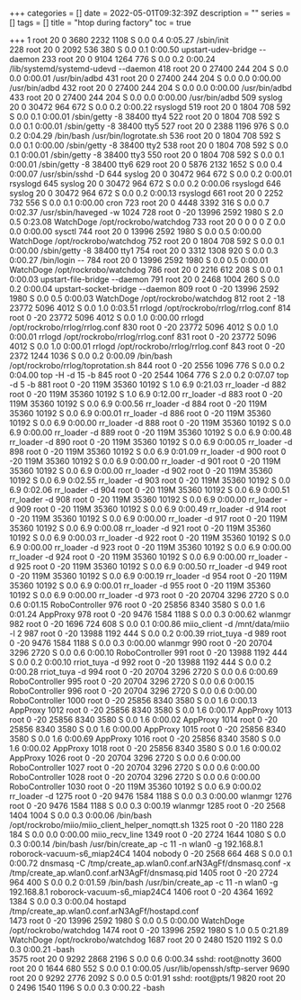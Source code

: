 +++
categories = []
date = 2022-05-01T09:32:39Z
description = ""
series = []
tags = []
title = "htop during factory"
toc = true

+++
        1 root       20   0  3680  2232  1108 S  0.0  0.4  0:05.27 /sbin/init                                                                                                                                                                  
      228 root       20   0  2092   536   380 S  0.0  0.1  0:00.50 upstart-udev-bridge --daemon
      233 root       20   0  9104  1264   776 S  0.0  0.2  0:00.24 /lib/systemd/systemd-udevd --daemon
      418 root       20   0 27400   244   204 S  0.0  0.0  0:00.01 /usr/bin/adbd
      431 root       20   0 27400   244   204 S  0.0  0.0  0:00.00 /usr/bin/adbd
      432 root       20   0 27400   244   204 S  0.0  0.0  0:00.00 /usr/bin/adbd
      433 root       20   0 27400   244   204 S  0.0  0.0  0:00.00 /usr/bin/adbd
      509 syslog     20   0 30472   964   672 S  0.0  0.2  0:00.22 rsyslogd
      519 root       20   0  1804   708   592 S  0.0  0.1  0:00.01 /sbin/getty -8 38400 tty4
      522 root       20   0  1804   708   592 S  0.0  0.1  0:00.01 /sbin/getty -8 38400 tty5
      527 root       20   0  2388  1196   976 S  0.0  0.2  0:04.29 /bin/bash /usr/bin/logrotate.sh
      536 root       20   0  1804   708   592 S  0.0  0.1  0:00.00 /sbin/getty -8 38400 tty2
      538 root       20   0  1804   708   592 S  0.0  0.1  0:00.01 /sbin/getty -8 38400 tty3
      550 root       20   0  1804   708   592 S  0.0  0.1  0:00.01 /sbin/getty -8 38400 tty6
      629 root       20   0  5876  2132  1652 S  0.0  0.4  0:00.07 /usr/sbin/sshd -D
      644 syslog     20   0 30472   964   672 S  0.0  0.2  0:00.01 rsyslogd
      645 syslog     20   0 30472   964   672 S  0.0  0.2  0:00.06 rsyslogd
      646 syslog     20   0 30472   964   672 S  0.0  0.2  0:00.13 rsyslogd
      661 root       20   0  2252   732   556 S  0.0  0.1  0:00.00 cron
      723 root       20   0  4448  3392   316 S  0.0  0.7  0:02.37 /usr/sbin/haveged -w 1024
      728 root        0 -20 13996  2592  1980 S  2.0  0.5  0:23.08 WatchDoge /opt/rockrobo/watchdog
      733 root       20   0     0     0     0 Z  0.0  0.0  0:00.00 sysctl
      744 root       20   0 13996  2592  1980 S  0.0  0.5  0:00.00 WatchDoge /opt/rockrobo/watchdog
      752 root       20   0  1804   708   592 S  0.0  0.1  0:00.00 /sbin/getty -8 38400 tty1
      754 root       20   0  3312  1308   920 S  0.0  0.3  0:00.27 /bin/login --
      784 root       20   0 13996  2592  1980 S  0.0  0.5  0:00.01 WatchDoge /opt/rockrobo/watchdog
      786 root       20   0  2216   612   208 S  0.0  0.1  0:00.03 upstart-file-bridge --daemon
      791 root       20   0  2468  1004   260 S  0.0  0.2  0:00.04 upstart-socket-bridge --daemon
      809 root        0 -20 13996  2592  1980 S  0.0  0.5  0:00.03 WatchDoge /opt/rockrobo/watchdog
      812 root        2 -18 23772  5096  4012 S  0.0  1.0  0:03.51 rrlogd /opt/rockrobo/rrlog/rrlog.conf
      814 root        0 -20 23772  5096  4012 S  0.0  1.0  0:00.00 rrlogd /opt/rockrobo/rrlog/rrlog.conf
      830 root        0 -20 23772  5096  4012 S  0.0  1.0  0:00.01 rrlogd /opt/rockrobo/rrlog/rrlog.conf
      831 root        0 -20 23772  5096  4012 S  0.0  1.0  0:00.01 rrlogd /opt/rockrobo/rrlog/rrlog.conf
      843 root        0 -20  2372  1244  1036 S  0.0  0.2  0:00.09 /bin/bash /opt/rockrobo/rrlog/toprotation.sh
      844 root        0 -20  2556  1096   776 S  0.0  0.2  0:04.00 top -H -d 15 -b
      845 root        0 -20  2544  1064   776 S  2.0  0.2  0:07.07 top -d 5 -b
      881 root        0 -20  119M 35360 10192 S  1.0  6.9  0:21.03 rr_loader -d
      882 root        0 -20  119M 35360 10192 S  1.0  6.9  0:12.00 rr_loader -d
      883 root        0 -20  119M 35360 10192 S  0.0  6.9  0:00.56 rr_loader -d
      884 root        0 -20  119M 35360 10192 S  0.0  6.9  0:00.01 rr_loader -d
      886 root        0 -20  119M 35360 10192 S  0.0  6.9  0:00.00 rr_loader -d
      888 root        0 -20  119M 35360 10192 S  0.0  6.9  0:00.00 rr_loader -d
      889 root        0 -20  119M 35360 10192 S  0.0  6.9  0:00.48 rr_loader -d
      890 root        0 -20  119M 35360 10192 S  0.0  6.9  0:00.05 rr_loader -d
      898 root        0 -20  119M 35360 10192 S  0.0  6.9  0:01.09 rr_loader -d
      900 root        0 -20  119M 35360 10192 S  0.0  6.9  0:00.00 rr_loader -d
      901 root        0 -20  119M 35360 10192 S  0.0  6.9  0:00.00 rr_loader -d
      902 root        0 -20  119M 35360 10192 S  0.0  6.9  0:02.55 rr_loader -d
      903 root        0 -20  119M 35360 10192 S  0.0  6.9  0:02.06 rr_loader -d
      904 root        0 -20  119M 35360 10192 S  0.0  6.9  0:00.51 rr_loader -d
      908 root        0 -20  119M 35360 10192 S  0.0  6.9  0:00.00 rr_loader -d
      909 root        0 -20  119M 35360 10192 S  0.0  6.9  0:00.49 rr_loader -d
      914 root        0 -20  119M 35360 10192 S  0.0  6.9  0:00.00 rr_loader -d
      917 root        0 -20  119M 35360 10192 S  0.0  6.9  0:00.08 rr_loader -d
      921 root        0 -20  119M 35360 10192 S  0.0  6.9  0:00.03 rr_loader -d
      922 root        0 -20  119M 35360 10192 S  0.0  6.9  0:00.00 rr_loader -d
      923 root        0 -20  119M 35360 10192 S  0.0  6.9  0:00.00 rr_loader -d
      924 root        0 -20  119M 35360 10192 S  0.0  6.9  0:00.00 rr_loader -d
      925 root        0 -20  119M 35360 10192 S  0.0  6.9  0:00.50 rr_loader -d
      949 root        0 -20  119M 35360 10192 S  0.0  6.9  0:00.19 rr_loader -d
      954 root        0 -20  119M 35360 10192 S  0.0  6.9  0:00.01 rr_loader -d
      955 root        0 -20  119M 35360 10192 S  0.0  6.9  0:00.00 rr_loader -d
      973 root        0 -20 20704  3296  2720 S  0.0  0.6  0:01.15 RoboController
      976 root        0 -20 25856  8340  3580 S  0.0  1.6  0:01.24 AppProxy
      978 root        0 -20  9476  1584  1188 S  0.0  0.3  0:00.62 wlanmgr
      982 root        0 -20  1696   724   608 S  0.0  0.1  0:00.86 miio_client -d /mnt/data/miio -l 2
      987 root        0 -20 13988  1192   444 S  0.0  0.2  0:00.39 rriot_tuya -d
      989 root        0 -20  9476  1584  1188 S  0.0  0.3  0:00.00 wlanmgr
      990 root        0 -20 20704  3296  2720 S  0.0  0.6  0:00.10 RoboController
      991 root        0 -20 13988  1192   444 S  0.0  0.2  0:00.10 rriot_tuya -d
      992 root        0 -20 13988  1192   444 S  0.0  0.2  0:00.28 rriot_tuya -d
      994 root        0 -20 20704  3296  2720 S  0.0  0.6  0:00.69 RoboController
      995 root        0 -20 20704  3296  2720 S  0.0  0.6  0:00.15 RoboController
      996 root        0 -20 20704  3296  2720 S  0.0  0.6  0:00.00 RoboController
     1000 root        0 -20 25856  8340  3580 S  0.0  1.6  0:00.13 AppProxy
     1012 root        0 -20 25856  8340  3580 S  0.0  1.6  0:00.17 AppProxy
     1013 root        0 -20 25856  8340  3580 S  0.0  1.6  0:00.02 AppProxy
     1014 root        0 -20 25856  8340  3580 S  0.0  1.6  0:00.00 AppProxy
     1015 root        0 -20 25856  8340  3580 S  0.0  1.6  0:00.69 AppProxy
     1016 root        0 -20 25856  8340  3580 S  0.0  1.6  0:00.02 AppProxy
     1018 root        0 -20 25856  8340  3580 S  0.0  1.6  0:00.02 AppProxy
     1026 root        0 -20 20704  3296  2720 S  0.0  0.6  0:00.00 RoboController
     1027 root        0 -20 20704  3296  2720 S  0.0  0.6  0:00.00 RoboController
     1028 root        0 -20 20704  3296  2720 S  0.0  0.6  0:00.00 RoboController
     1030 root        0 -20  119M 35360 10192 S  0.0  6.9  0:00.02 rr_loader -d
     1275 root        0 -20  9476  1584  1188 S  0.0  0.3  0:00.00 wlanmgr
     1276 root        0 -20  9476  1584  1188 S  0.0  0.3  0:00.19 wlanmgr
     1285 root        0 -20  2568  1404  1004 S  0.0  0.3  0:00.06 /bin/bash /opt/rockrobo/miio/miio_client_helper_nomqtt.sh
     1325 root        0 -20  1180   228   184 S  0.0  0.0  0:00.00 miio_recv_line
     1349 root        0 -20  2724  1644  1080 S  0.0  0.3  0:00.14 /bin/bash /usr/bin/create_ap -c 11 -n wlan0 -g 192.168.8.1 roborock-vacuum-s6_miap24C4
     1404 nobody      0 -20  2568   664   468 S  0.0  0.1  0:00.72 dnsmasq -C /tmp/create_ap.wlan0.conf.arN3AgFf/dnsmasq.conf -x /tmp/create_ap.wlan0.conf.arN3AgFf/dnsmasq.pid
     1405 root        0 -20  2724   964   400 S  0.0  0.2  0:01.59 /bin/bash /usr/bin/create_ap -c 11 -n wlan0 -g 192.168.8.1 roborock-vacuum-s6_miap24C4
     1406 root        0 -20  4364  1692  1384 S  0.0  0.3  0:00.04 hostapd /tmp/create_ap.wlan0.conf.arN3AgFf/hostapd.conf                                                                                                                     
     1473 root        0 -20 13996  2592  1980 S  0.0  0.5  0:00.00 WatchDoge /opt/rockrobo/watchdog
     1474 root        0 -20 13996  2592  1980 S  1.0  0.5  0:21.89 WatchDoge /opt/rockrobo/watchdog
     1687 root       20   0  2480  1520  1192 S  0.0  0.3  0:00.21 -bash       
     3575 root       20   0  9292  2868  2196 S  0.0  0.6  0:00.34 sshd: root@notty
     3600 root       20   0  1644   680   552 S  0.0  0.1  0:00.05 /usr/lib/openssh/sftp-server
     9690 root       20   0  9292  2776  2092 S  0.0  0.5  0:01.91 sshd: root@pts/1
     9820 root       20   0  2496  1540  1196 S  0.0  0.3  0:00.22 -bash       